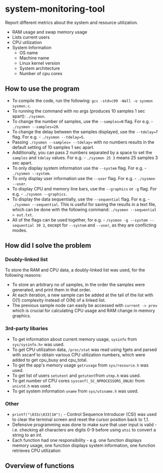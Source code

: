 # system-monitoring-tool
Report different metrics about the system and resource utilization.
  * RAM usage and swap memory usage
  * Lists current users
  * CPU utilization
  * System Information
    * OS name
    * Machine name
    * Linux kernel version
    * System architecture
    * Number of cpu cores

## How to use the program
 * To compile the code, run the following: `gcc -std=c99 -Wall -o sysmon sysmon.c`.
 * To running the command with no args (produces 10 samples 1 sec apart): `./sysmon`.
 * To change the number of samples, use the `--samples=N` flag. For e.g. - `./sysmon --samples=20`.
 * To change the delay between the samples displayed, use the `--tdelay=T` flag. For e.g. - `./sysmon --tdelay=5`.
 * Passing `./sysmon --samples= --tdelay=` with no numbers results in the default setting of 10 samples 1 sec apart.
 * Additionally, you can pass 2 numbers separated by a space to set the `samples` and `tdelay` values. For e.g. - `./sysmon 25 3` means 25 samples 3 sec apart.
 * To only display system information use the `--system` flag. For e.g. - `./sysmon --system`.
 * To only display user information use the `--user` flag. For e.g. - `./sysmon --user`.
 * To display CPU and memory line bars, use the `--graphics` or `-g` flag. For e.g. - `./sysmon --graphics`.
 * To display the data sequentially, use the `--sequential` flag. For e.g. - `./sysmon --sequential`. This is useful for saving the results in a text file, which can be done with the following command: `./sysmon --sequential > out.txt`.
 * All of the flags can be used together, for e.g. - `/sysmon -g --system --sequential 30 2`, except for `--system` and `--user`, as they are conflicting modes.

## How did I solve the problem

### Doubly-linked list
To store the RAM and CPU data, a doubly-linked list was used, for the following reasons:
 * To store an arbitrary no of samples, in the order the samples were generated, and print them in that order.
 * At each iteration, a new sample can be added at the tail of the list with O(1) complexity instead of O(N) of a linked list.
 * The previous sample node can easily be accessed with `current -> prev` which is crucial for calculating CPU usage and RAM change in memory graphics.

### 3rd-party libaries
 * To get information about current memory usage, `sysinfo` from `sys/sysinfo.h>` was used.
 * To get CPU utilization data, `/proc/stat` was read using fgets and parsed with sscanf to obtain various CPU utilization numbers, which were added to get cpu_busy and cpu_total.
 * To get the app's memory usage `getrusage` from `sys/resource.h` was used.
 * To get list of users `setutent` and `getutent`from `utmp.h` was used.
 * To get number of CPU cores `sysconf(_SC_NPROCESSORS_ONLN)` from `unistd.h` was used.
 * To get system information `uname` from `sys/utsname.h` was used.

### Other
 * `printf("\033c\033[1H");` - Control Sequence Introducer (CSI) was used to clear the terminal screen and reset the cursor position back to 1,1.
 * Defensive programming was done to make sure that user input is valid - i.e. checking all characters are digits 0-9 before using `atoi` to convert a string to an int.
 * Each function had one responsibility - e.g. one function displays memory usage, one function displays system information, one function retrieves CPU utilization

## Overview of functions

